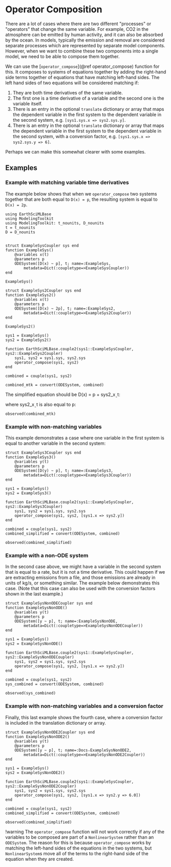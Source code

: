 # Operator Composition

There are a lot of cases where there are two different "processes" or "operators" that change the same variable. 
For example, CO2 in the atmosphere can be emitted by human activity, and it can also be absorbed by the ocean.
In models, typically the emission and removal are considered separate processes which are represented by separate
model components.
However, when we want to combine these two components into a single model, we need to be able to compose them together.

We can use the [`operator_compose`](@ref operator_compose) function for this. It composes to systems of equations together by adding the right-hand side terms together of equations that have matching left-hand sides.
The left hand sides of two equations will be considered matching if:

1. They are both time derivatives of the same variable.
2. The first one is a time derivative of a variable and the second one is the variable itself.
3. There is an entry in the optional `translate` dictionary or array that maps the dependent variable in the first system to the dependent variable in the second system, e.g. `[sys1.sys.x => sys2.sys.y]`.
4. There is an entry in the optional `translate` dictionary or array that maps the dependent variable in the first system to the dependent variable in the second system, with a conversion factor, e.g. `[sys1.sys.x => sys2.sys.y => 6]`.

Perhaps we can make this somewhat clearer with some examples.

## Examples

### Example with matching variable time derivatives

The example below shows that when we `operator_compose` two systems together that are both equal to `D(x) = p`, the resulting system is equal to `D(x) = 2p`.

```@example operator_compose
using EarthSciMLBase
using ModelingToolkit
using ModelingToolkit: t_nounits, D_nounits
t = t_nounits
D = D_nounits


struct ExampleSysCoupler sys end
function ExampleSys()
    @variables x(t)
    @parameters p
    ODESystem([D(x) ~ p], t; name=:ExampleSys,
        metadata=Dict(:coupletype=>ExampleSysCoupler))
end

ExampleSys()
```

```@example operator_compose
struct ExampleSys2Coupler sys end
function ExampleSys2()
    @variables x(t)
    @parameters p
    ODESystem([D(x) ~ 2p], t; name=:ExampleSys2,
        metadata=Dict(:coupletype=>ExampleSys2Coupler))
end

ExampleSys2()
```

```@example operator_compose
sys1 = ExampleSys()
sys2 = ExampleSys2()

function EarthSciMLBase.couple2(sys1::ExampleSysCoupler, sys2::ExampleSys2Coupler)
    sys1, sys2 = sys1.sys, sys2.sys
    operator_compose(sys1, sys2)
end

combined = couple(sys1, sys2)

combined_mtk = convert(ODESystem, combined)
```

The simplified equation should be D(x) = p + sys2_xˍt:

 where sys2_xˍt is also equal to p:
```@example operator_compose
observed(combined_mtk)
```

### Example with non-matching variables

This example demonstrates a case where one variable in the first system is equal to another variable in the second system:


```@example operator_compose
struct ExampleSys3Coupler sys end
function ExampleSys3()
    @variables y(t)
    @parameters p
    ODESystem([D(y) ~ p], t; name=:ExampleSys3,
        metadata=Dict(:coupletype=>ExampleSys3Coupler))
end

sys1 = ExampleSys()
sys2 = ExampleSys3()

function EarthSciMLBase.couple2(sys1::ExampleSysCoupler, sys2::ExampleSys3Coupler)
    sys1, sys2 = sys1.sys, sys2.sys
    operator_compose(sys1, sys2, [sys1.x => sys2.y])
end

combined = couple(sys1, sys2)
combined_simplified = convert(ODESystem, combined)
```

```@example operator_compose
observed(combined_simplified)
```

### Example with a non-ODE system

In the second case above, we might have a variable in the second system that is equal to a rate, but it is not a time derivative.
This could happen if we are extracting emissions from a file, and those emissions are already in units of kg/s, or something similar. The example below demonstrates this case. 
(Note that this case can also be used with the conversion factors shown in the last example.)

```@example operator_compose
struct ExampleSysNonODECoupler sys end
function ExampleSysNonODE()
    @variables y(t)
    @parameters p
    ODESystem([y ~ p], t; name=:ExampleSysNonODE,
        metadata=Dict(:coupletype=>ExampleSysNonODECoupler))
end

sys1 = ExampleSys()
sys2 = ExampleSysNonODE()

function EarthSciMLBase.couple2(sys1::ExampleSysCoupler, sys2::ExampleSysNonODECoupler)
    sys1, sys2 = sys1.sys, sys2.sys
    operator_compose(sys1, sys2, [sys1.x => sys2.y])
end

combined = couple(sys1, sys2)
sys_combined = convert(ODESystem, combined)
```

```@example operator_compose
observed(sys_combined)
```

### Example with non-matching variables and a conversion factor

Finally, this last example shows the fourth case, where a conversion factor is included in the translation dictionary or array.

```@example operator_compose
struct ExampleSysNonODE2Coupler sys end
function ExampleSysNonODE2()
    @variables y(t)
    @parameters p
    ODESystem([y ~ p], t; name=:Docs₊ExampleSysNonODE2,
        metadata=Dict(:coupletype=>ExampleSysNonODE2Coupler))
end

sys1 = ExampleSys()
sys2 = ExampleSysNonODE2()

function EarthSciMLBase.couple2(sys1::ExampleSysCoupler, sys2::ExampleSysNonODE2Coupler)
    sys1, sys2 = sys1.sys, sys2.sys
    operator_compose(sys1, sys2, [sys1.x => sys2.y => 6.0])
end

combined = couple(sys1, sys2)
combined_simplified = convert(ODESystem, combined)
```

```@example operator_compose
observed(combined_simplified)
```

!warning
    The `operator_compose` function will not work correctly if any of the variables to be 
    composed are part of a `NonlinearSystem` rather than an `ODESystem`. The reason for this
    is because `operator_compose` works by matching the left-hand sides of the equations in
    the two systems, but `NonlinearSystem`s move all of the terms to the right-hand side of
    the equation when they are created.